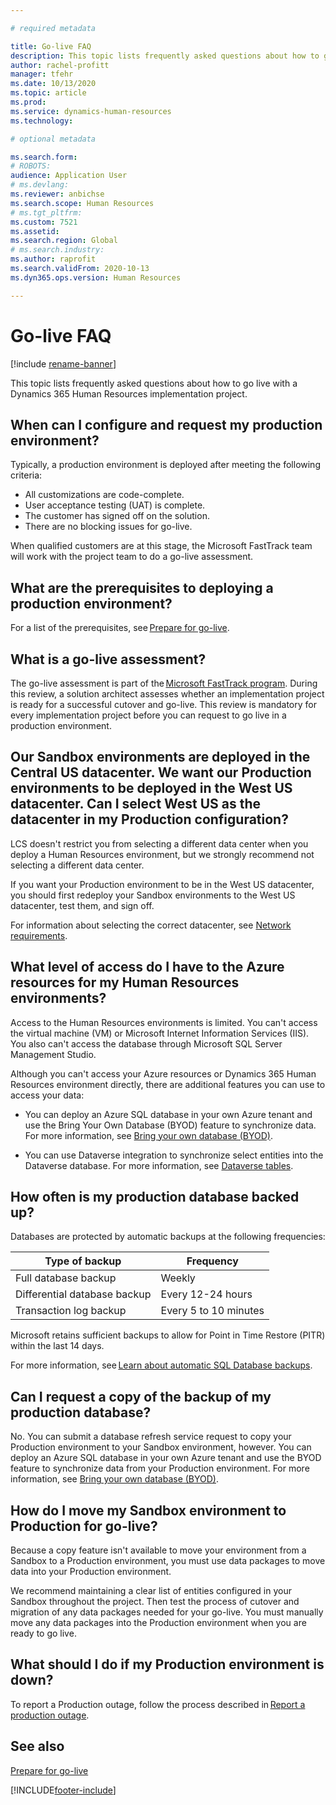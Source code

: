 ```yaml
---

# required metadata

title: Go-live FAQ
description: This topic lists frequently asked questions about how to go live with a Dynamics 365 Human Resources implementation project. 
author: rachel-profitt
manager: tfehr
ms.date: 10/13/2020
ms.topic: article
ms.prod: 
ms.service: dynamics-human-resources
ms.technology: 

# optional metadata

ms.search.form: 
# ROBOTS: 
audience: Application User
# ms.devlang: 
ms.reviewer: anbichse
ms.search.scope: Human Resources
# ms.tgt_pltfrm: 
ms.custom: 7521
ms.assetid: 
ms.search.region: Global
# ms.search.industry: 
ms.author: raprofit
ms.search.validFrom: 2020-10-13
ms.dyn365.ops.version: Human Resources

---
```


# Go-live FAQ 

[!include [rename-banner](~/includes/cc-data-platform-banner.md)]

This topic lists frequently asked questions about how to go live with a Dynamics 365 Human Resources implementation project. 

## When can I configure and request my production environment? 

Typically, a production environment is deployed after meeting the following criteria:

- All customizations are code-complete.
- User acceptance testing (UAT) is complete.
- The customer has signed off on the solution.
- There are no blocking issues for go-live. 

When qualified customers are at this stage, the Microsoft FastTrack team will work with the project team to do a go-live assessment. 

## What are the prerequisites to deploying a production environment? 

For a list of the prerequisites, see [Prepare for go-live](hr-admin-go-live-prepare.md). 

## What is a go-live assessment?  

The go-live assessment is part of the [Microsoft FastTrack program](https://docs.microsoft.com/dynamics365/fin-ops-core/fin-ops/get-started/fasttrack-dynamics-365-overview). During this review, a solution architect assesses whether an implementation project is ready for a successful cutover and go-live. This review is mandatory for every implementation project before you can request to go live in a production environment. 

## Our Sandbox environments are deployed in the Central US datacenter. We want our Production environments to be deployed in the West US datacenter. Can I select West US as the datacenter in my Production configuration? 

LCS doesn't restrict you from selecting a different data center when you deploy a Human Resources environment, but we strongly recommend not selecting a different data center.  

If you want your Production environment to be in the West US datacenter, you should first redeploy your Sandbox environments to the West US datacenter, test them, and sign off. 

For information about selecting the correct datacenter, see [Network requirements](https://docs.microsoft.com/dynamics365/fin-ops-core/fin-ops/get-started/system-requirements#network-requirements). 

## What level of access do I have to the Azure resources for my Human Resources environments?  

Access to the Human Resources environments is limited. You can't access the virtual machine (VM) or Microsoft Internet Information Services (IIS). You also can't access the database through Microsoft SQL Server Management Studio. 

Although you can't access your Azure resources or Dynamics 365 Human Resources environment directly, there are additional features you can use to access your data:

- You can deploy an Azure SQL database in your own Azure tenant and use the Bring Your Own Database (BYOD) feature to synchronize data. For more information, see [Bring your own database (BYOD)](https://docs.microsoft.com/dynamics365/fin-ops-core/dev-itpro/analytics/export-entities-to-your-own-database).

- You can use Dataverse integration to synchronize select entities into the Dataverse database. For more information, see [Dataverse tables](hr-developer-entities.md). 

## How often is my production database backed up? 

Databases are protected by automatic backups at the following frequencies:

| Type of backup | Frequency |
| --- | --- |
| Full database backup | Weekly |
| Differential database backup | Every 12-24 hours |
| Transaction log backup | Every 5 to 10 minutes |

Microsoft retains sufficient backups to allow for Point in Time Restore (PITR) within the last 14 days. 

For more information, see [Learn about automatic SQL Database backups](https://docs.microsoft.com/azure/azure-sql/database/automated-backups-overview?tabs=single-database). 

## Can I request a copy of the backup of my production database? 

No. You can submit a database refresh service request to copy your Production environment to your Sandbox environment, however. You can deploy an Azure SQL database in your own Azure tenant and use the BYOD feature to synchronize data from your Production environment. For more information, see [Bring your own database (BYOD)](https://docs.microsoft.com/dynamics365/fin-ops-core/dev-itpro/analytics/export-entities-to-your-own-database). 

## How do I move my Sandbox environment to Production for go-live? 

Because a copy feature isn't available to move your environment from a Sandbox to a Production environment, you must use data packages to move data into your Production environment.  

We recommend maintaining a clear list of entities configured in your Sandbox throughout the project. Then test the process of cutover and migration of any data packages needed for your go-live. You must manually move any data packages into the Production environment when you are ready to go live. 

## What should I do if my Production environment is down? 

To report a Production outage, follow the process described in [Report a production outage](https://docs.microsoft.com/dynamics365/fin-ops-core/dev-itpro/lifecycle-services/report-production-outage). 

 ## See also

 [Prepare for go-live](hr-admin-go-live-prepare.md)


[!INCLUDE[footer-include](../includes/footer-banner.md)]